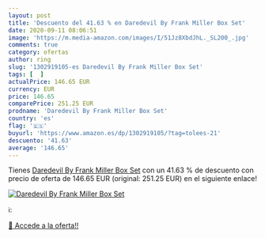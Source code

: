 ```yaml
---
layout: post
title: 'Descuento del 41.63 % en Daredevil By Frank Miller Box Set'
date: 2020-09-11 08:06:51
image: 'https://m.media-amazon.com/images/I/51Jz8XbdJhL._SL200_.jpg'
comments: true
category: ofertas
author: ring
slug: '1302919105-es Daredevil By Frank Miller Box Set'
tags: [  ]
actualPrice: 146.65 EUR
currency: EUR
price: 146.65
comparePrice: 251.25 EUR
prodname: 'Daredevil By Frank Miller Box Set'
country: 'es'
flag: '🇪🇸'
buyurl: 'https://www.amazon.es/dp/1302919105/?tag=tolees-21'
descuento: '41.63'
average: '146.65'
---
```


Tienes [Daredevil By Frank Miller Box Set](https://www.amazon.es/dp/1302919105/?tag=tolees-21) con un 41.63 % de descuento con precio de oferta de 146.65 EUR (original: 251.25 EUR) en el siguiente enlace!

[![Daredevil By Frank Miller Box Set](https://m.media-amazon.com/images/I/51Jz8XbdJhL._SL200_.jpg)](https://www.amazon.es/dp/1302919105/?tag=tolees-21)

ℹ️:


[🛒 Accede a la oferta!!](https://www.amazon.es/dp/1302919105/?tag=tolees-21)
